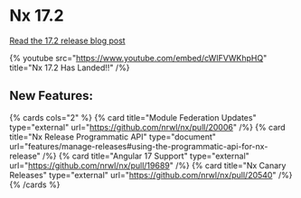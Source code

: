 # Nx 17.2

[Read the 17.2 release blog post](/blog/nx-17-2-release)

{% youtube
src="https://www.youtube.com/embed/cWIFVWKhpHQ"
title="Nx 17.2 Has Landed!!"
/%}

## New Features:

{% cards cols="2" %}
{% card title="Module Federation Updates"  type="external" url="https://github.com/nrwl/nx/pull/20006" /%}
{% card title="Nx Release Programmatic API"  type="document" url="features/manage-releases#using-the-programmatic-api-for-nx-release" /%}
{% card title="Angular 17 Support"  type="external" url="https://github.com/nrwl/nx/pull/19689" /%}
{% card title="Nx Canary Releases"  type="external" url="https://github.com/nrwl/nx/pull/20540" /%}
{% /cards %}
